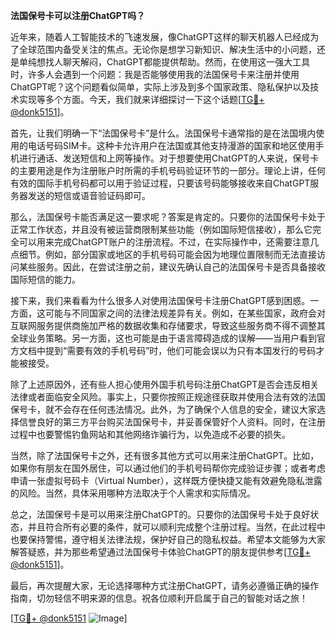 **法国保号卡可以注册ChatGPT吗？**

近年来，随着人工智能技术的飞速发展，像ChatGPT这样的聊天机器人已经成为了全球范围内备受关注的焦点。无论你是想学习新知识、解决生活中的小问题，还是单纯想找人聊天解闷，ChatGPT都能提供帮助。然而，在使用这一强大工具时，许多人会遇到一个问题：我是否能够使用我的法国保号卡来注册并使用ChatGPT呢？这个问题看似简单，实际上涉及到多个国家政策、隐私保护以及技术实现等多个方面。今天，我们就来详细探讨一下这个话题[[TG💪+ @donk5151](https://t.me/s/donk5151)]。

首先，让我们明确一下“法国保号卡”是什么。法国保号卡通常指的是在法国境内使用的电话号码SIM卡。这种卡允许用户在法国或其他支持漫游的国家和地区使用手机进行通话、发送短信和上网等操作。对于想要使用ChatGPT的人来说，保号卡的主要用途是作为注册账户时所需的手机号码验证环节的一部分。理论上讲，任何有效的国际手机号码都可以用于验证过程，只要该号码能够接收来自ChatGPT服务器发送的短信或语音验证码即可。

那么，法国保号卡能否满足这一要求呢？答案是肯定的。只要你的法国保号卡处于正常工作状态，并且没有被运营商限制某些功能（例如国际短信接收），那么它完全可以用来完成ChatGPT账户的注册流程。不过，在实际操作中，还需要注意几点细节。例如，部分国家或地区的手机号码可能会因为地理位置限制而无法直接访问某些服务。因此，在尝试注册之前，建议先确认自己的法国保号卡是否具备接收国际短信的能力。

接下来，我们来看看为什么很多人对使用法国保号卡注册ChatGPT感到困惑。一方面，这可能与不同国家之间的法律法规差异有关。例如，在某些国家，政府会对互联网服务提供商施加严格的数据收集和存储要求，导致这些服务商不得不调整其全球业务策略。另一方面，这也可能是由于语言障碍造成的误解——当用户看到官方文档中提到“需要有效的手机号码”时，他们可能会误以为只有本国发行的号码才能被接受。

除了上述原因外，还有些人担心使用外国手机号码注册ChatGPT是否会违反相关法律或者面临安全风险。事实上，只要你按照正规途径获取并使用合法有效的法国保号卡，就不会存在任何违法情况。此外，为了确保个人信息的安全，建议大家选择信誉良好的第三方平台购买法国保号卡，并妥善保管好个人资料。同时，在注册过程中也要警惕钓鱼网站和其他网络诈骗行为，以免造成不必要的损失。

当然，除了法国保号卡之外，还有很多其他方式可以用来注册ChatGPT。比如，如果你有朋友在国外居住，可以通过他们的手机号码帮你完成验证步骤；或者考虑申请一张虚拟号码卡（Virtual Number），这样既方便快捷又能有效避免隐私泄露的风险。当然，具体采用哪种方法取决于个人需求和实际情况。

总之，法国保号卡是可以用来注册ChatGPT的。只要你的法国保号卡处于良好状态，并且符合所有必要的条件，就可以顺利完成整个注册过程。当然，在此过程中也要保持警惕，遵守相关法律法规，保护好自己的隐私权益。希望本文能够为大家解答疑惑，并为那些希望通过法国保号卡体验ChatGPT的朋友提供参考[[TG💪+ @donk5151](https://t.me/s/donk5151)]。

最后，再次提醒大家，无论选择哪种方式注册ChatGPT，请务必遵循正确的操作指南，切勿轻信不明来源的信息。祝各位顺利开启属于自己的智能对话之旅！

[[TG💪+ @donk5151](https://t.me/s/donk5151) ![Image](https://i.postimg.cc/rwNCRYN7/Snipaste-2025-04-30-17-27-05.png)]